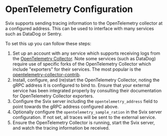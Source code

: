 # OpenTelemetry Configuration
Svix supports sending tracing information to the OpenTelemetry collector at a configured address. This can be used to interface with many services such as DataDog or Sentry.

To set this up you can follow these steps:

1. Set up an account with any service which supports receiving logs from the [OpenTelemetry Collector](https://opentelemetry.io/docs/collector/). Note some services (such as DataDog) require use of specific forks of the OpenTelemetry Collector which include "exporters" for their services. The most popular is the [opentelemetry-collector-contrib](https://github.com/open-telemetry/opentelemetry-collector-contrib).
2. Install, configure, and (re)start the OpenTelemetry Collector, noting the gRPC address it is configured to bind to. Ensure that your external service has been integrated properly by consulting their documentation for OpenTelemetry Collector exporters.
3. Configure the Svix server including the `opentelemetry_address` field to point towards the gRPC address configured above.
4. Optionally configure the `opentelemetry_sample_ration` in the Svix server configuration. If not set, all traces will be sent to the external service.
5. Ensure the OpenTelemetry Collector is running, start the Svix server, and watch the tracing information be received.

